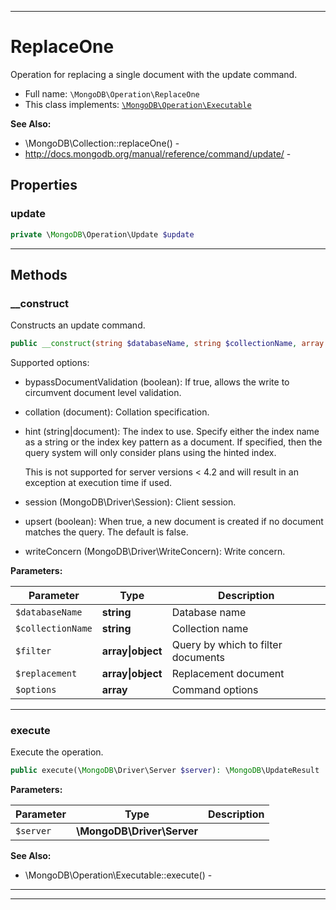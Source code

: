 ***

# ReplaceOne

Operation for replacing a single document with the update command.

* Full name: `\MongoDB\Operation\ReplaceOne`
* This class implements:
  [`\MongoDB\Operation\Executable`](./Executable.md)

**See Also:**

* \MongoDB\Collection::replaceOne() -
* http://docs.mongodb.org/manual/reference/command/update/ -

## Properties

### update

```php
private \MongoDB\Operation\Update $update
```

***

## Methods

### __construct

Constructs an update command.

```php
public __construct(string $databaseName, string $collectionName, array|object $filter, array|object $replacement, array $options = []): mixed
```

Supported options:

* bypassDocumentValidation (boolean): If true, allows the write to circumvent document level validation.

* collation (document): Collation specification.

* hint (string|document): The index to use. Specify either the index name as a string or the index key pattern as a
  document. If specified, then the query system will only consider plans using the hinted index.

  This is not supported for server versions < 4.2 and will result in an exception at execution time if used.

* session (MongoDB\Driver\Session): Client session.

* upsert (boolean): When true, a new document is created if no document matches the query. The default is false.

* writeConcern (MongoDB\Driver\WriteConcern): Write concern.

**Parameters:**

| Parameter | Type | Description |
|-----------|------|-------------|
| `$databaseName` | **string** | Database name |
| `$collectionName` | **string** | Collection name |
| `$filter` | **array&#124;object** | Query by which to filter documents |
| `$replacement` | **array&#124;object** | Replacement document |
| `$options` | **array** | Command options |

***

### execute

Execute the operation.

```php
public execute(\MongoDB\Driver\Server $server): \MongoDB\UpdateResult
```

**Parameters:**

| Parameter | Type | Description |
|-----------|------|-------------|
| `$server` | **\MongoDB\Driver\Server** |  |

**See Also:**

* \MongoDB\Operation\Executable::execute() -

***


***

